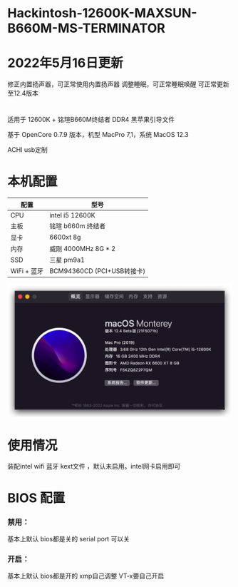 # Hackintosh-12600K-MAXSUN-B660M-MS-TERMINATOR

# 2022年5月16日更新

修正内置扬声器，可正常使用内置扬声器
调整睡眠，可正常睡眠唤醒
可正常更新至12.4版本

#
适用于 12600K + 铭瑄B660M终结者 DDR4 黑苹果引导文件

基于 OpenCore 0.7.9 版本，机型 MacPro 7,1，系统 MacOS 12.3

ACHI usb定制


# 本机配置

| 配置        | 型号                      |
|-----------|-------------------------|
| CPU       | intel i5 12600K         |
| 主板        | 铭瑄 b660m 终结者            |
| 显卡        | 6600xt 8g               |
| 内存        | 威刚 4000MHz 8G * 2       |
| SSD       | 三星 pm9a1                |
| WiFi + 蓝牙 | BCM94360CD (PCI+USB转接卡) |

![avatar](png.jpg)

# 使用情况
装配intel wifi 蓝牙 kext文件 ，默认未启用。intel网卡启用即可

# BIOS 配置


### 禁用：

基本上默认 bios都是关的
serial port 可以关
### 开启：
基本上默认 bios都是开的
xmp自己调整
VT-x要自己开启
